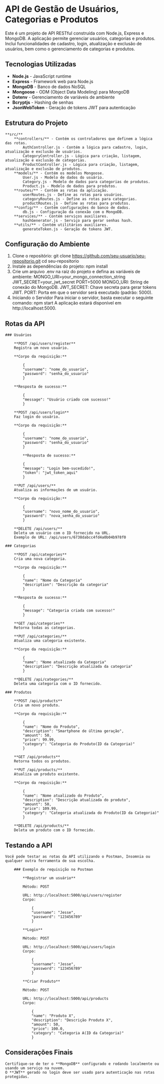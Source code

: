 # API de Gestão de Usuários, Categorias e Produtos

Este é um projeto de API RESTful construída com Node.js, Express e MongoDB. A aplicação permite gerenciar usuários, categorias e produtos. Inclui funcionalidades de cadastro, login, atualização e exclusão de usuários, bem como o gerenciamento de categorias e produtos.

## Tecnologias Utilizadas

- **Node.js** - JavaScript runtime
- **Express** - Framework web para Node.js
- **MongoDB** - Banco de dados NoSQL
- **Mongoose** - ODM (Object Data Modeling) para MongoDB
- **Dotenv** - Gerenciamento de variáveis de ambiente
- **Bcryptjs** - Hashing de senhas
- **JsonWebToken** - Geração de tokens JWT para autenticação

## Estrutura do Projeto
    **src/**
        **controllers/** - Contém os controladores que definem a lógica das rotas.
            AuthController.js - Contém a lógica para cadastro, login, atualização e exclusão de usuários.
            CategoryController.js - Lógica para criação, listagem, atualização e exclusão de categorias.
            ProductController.js - Lógica para criação, listagem, atualização e exclusão de produtos.
        **models/** - Contém os modelos Mongoose.
            User.js - Modelo de dados do usuário.
            Category.js - Modelo de dados para categorias de produtos.
            Product.js - Modelo de dados para produtos.
        **routes/** - Contém as rotas da aplicação.
            userRoutes.js - Define as rotas para usuários.
            categoryRoutes.js - Define as rotas para categorias.
            productRoutes.js - Define as rotas para produtos.
        **config/** - Contém configurações do banco de dados.
            db.js - Configuração da conexão com o MongoDB.
        **services/** - Contém serviços auxiliares.
            hashGenerator.js - Serviço para gerar senhas hash.
        **utils/** - Contém utilitários auxiliares.
            generateToken.js - Geração de tokens JWT.

## Configuração do Ambiente

   1. Clone o repositório:
        git clone https://github.com/seu-usuario/seu-repositorio.git
        cd seu-repositorio
   2. Instale as dependências do projeto:
        npm install
   3. Crie um arquivo .env na raiz do projeto e defina as variáveis de ambiente:
        MONGO_URI=your_mongo_connection_string
        JWT_SECRET=your_jwt_secret
        PORT=5000
            MONGO_URI: String de conexão do MongoDB.
            JWT_SECRET: Chave secreta para gerar tokens JWT.
            PORT: Porta em que o servidor será executado (padrão: 5000).
   4. Iniciando o Servidor
        Para iniciar o servidor, basta executar o seguinte comando:
            npm start
            A aplicação estará disponível em http://localhost:5000.

## Rotas da API
    
    ### Usuários
    
        **POST /api/users/register**
        Registra um novo usuário.

        **Corpo da requisição:**

            {
            "username": "nome_do_usuario",
            "password": "senha_do_usuario"
            }

        **Resposta de sucesso:**

            {
            "message": "Usuário criado com sucesso!"
            }

        **POST /api/users/login**
        Faz login do usuário.

        **Corpo da requisição:**

            {
            "username": "nome_do_usuario",
            "password": "senha_do_usuario"
            }

            **Resposta de sucesso:**
            
            {
            "message": "Login bem-sucedido!",
            "token": "jwt_token_aqui"
            }

        **PUT /api/users/**
        Atualiza as informações de um usuário.
        
        **Corpo da requisição:**

            {
            "username": "novo_nome_do_usuario",
            "password": "nova_senha_do_usuario"
            }

        **DELETE /api/users/**
        Deleta um usuário com o ID fornecido na URL.
        Exemplo de URL: /api/users/6738dabcc4fd4a0b04b978f0

    ### Categorias

        **POST /api/categories**
        Cria uma nova categoria.

        **Corpo da requisição:**

            {
            "name": "Nome da Categoria"
            "description": "Descrição da categoria"
            }

        **Resposta de sucesso:**

            {
            "message": "Categoria criada com sucesso!"
            }

        **GET /api/categories**
        Retorna todas as categorias.

        **PUT /api/categories/**
        Atualiza uma categoria existente.

        **Corpo da requisição:**

            {
            "name": "Nome atualizado da Categoria"
            "description": "Descrição atualizada da categoria"
            }

        **DELETE /api/categories/**
        Deleta uma categoria com o ID fornecido.

    ### Produtos

        **POST /api/products**
        Cria um novo produto.

        **Corpo da requisição:**

            {
            "name": "Nome do Produto",
            "description": "Smartphone de última geração",
            "amount": 50,
            "price": 99.99,
            "category": "Categoria do Produto(ID da Categoria)"
            }

        **GET /api/products**
        Retorna todos os produtos.

        **PUT /api/products/**
        Atualiza um produto existente.

        **Corpo da requisição:**

            {
            "name": "Nome atualizado do Produto",
            "description": "Descrição atualizada do produto",
            "amount": 50,
            "price": 109.99,
            "category": "Categoria atualizada do Produto(ID da Categoria)"
            }

        **DELETE /api/products/**
        Deleta um produto com o ID fornecido.

## Testando a API
    Você pode testar as rotas da API utilizando o Postman, Insomnia ou qualquer outra ferramenta de sua escolha.

        ### Exemplo de requisição no Postman

            **Registrar um usuário**

            Método: POST

            URL: http://localhost:5000/api/users/register
            Corpo:
            
                {
                "username": "Jesse",
                "password": "123456789"
                }

            **Login**

            Método: POST

            URL: http://localhost:5000/api/users/login
            Corpo:
            
                {
                "username": "Jesse",
                "password": "123456789"
                }

            **Criar Produto**

            Método: POST

            URL: http://localhost:5000/api/products
            Corpo:
        
                {
                "name": "Produto X",
                "description": "Descrição Produto X",
                "amount": 50,
                "price": 100.0,
                "category": "Categoria A(ID da Categoria)"
                }

## Considerações Finais

    Certifique-se de ter o **MongoDB** configurado e rodando localmente ou usando um serviço na nuvem.
    O **JWT** gerado no login deve ser usado para autenticação nas rotas protegidas.
